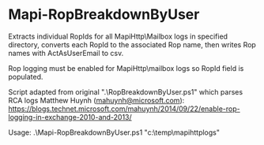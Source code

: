 # Mapi-RopBreakdownByUser

Extracts individual RopIds for all MapiHttp\Mailbox logs in specified directory, converts each RopId to the associated Rop name, then writes Rop names with ActAsUserEmail to csv.

Rop logging must be enabled for MapiHttp\mailbox logs so RopId field is populated.

Script adapted from original ".\RopBreakdownByUser.ps1" which parses RCA logs Matthew Huynh (mahuynh@microsoft.com):
https://blogs.technet.microsoft.com/mahuynh/2014/09/22/enable-rop-logging-in-exchange-2010-and-2013/

Usage: .\Mapi-RopBreakdownByUser.ps1 "c:\temp\mapihttplogs"
